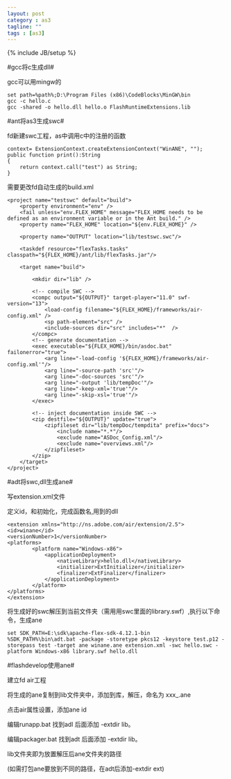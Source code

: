 ```yaml
---
layout: post
category : as3
tagline: ""
tags : [as3]
---
```

{% include JB/setup %}

#gcc将c生成dll#

gcc可以用mingw的

	set path=%path%;D:\Program Files (x86)\CodeBlocks\MinGW\bin
	gcc -c hello.c
	gcc -shared -o hello.dll hello.o FlashRuntimeExtensions.lib
	
#ant将as3生成swc#

fd新建swc工程，as中调用c中的注册的函数

	context= ExtensionContext.createExtensionContext("WinANE", ""); 
	public function print():String
	{
		return context.call("test") as String;
	} 

需要更改fd自动生成的build.xml

	<project name="testswc" default="build">	
		<property environment="env" />
		<fail unless="env.FLEX_HOME" message="FLEX_HOME needs to be defined as an environment variable or in the Ant build." />
		<property name="FLEX_HOME" location="${env.FLEX_HOME}" />
		
		<property name="OUTPUT" location="lib/testswc.swc"/>
	
		<taskdef resource="flexTasks.tasks" classpath="${FLEX_HOME}/ant/lib/flexTasks.jar"/>
	
		<target name="build">
	
			<mkdir dir="lib" />
	
			<!-- compile SWC -->
			<compc output="${OUTPUT}" target-player="11.0" swf-version="13">
				<load-config filename="${FLEX_HOME}/frameworks/air-config.xml" />
				<sp path-element="src" />
				<include-sources dir="src" includes="*"  />
			</compc>
			<!-- generate documentation -->
			<exec executable="${FLEX_HOME}/bin/asdoc.bat" failonerror="true">
				<arg line="-load-config '${FLEX_HOME}/frameworks/air-config.xml'"/>
				<arg line="-source-path 'src'"/>
				<arg line="-doc-sources 'src'"/>
				<arg line="-output 'lib/tempDoc'"/>
				<arg line="-keep-xml='true'"/>
				<arg line="-skip-xsl='true'"/>
			</exec>
	
			<!-- inject documentation inside SWC -->
			<zip destfile="${OUTPUT}" update="true">
				<zipfileset dir="lib/tempDoc/tempdita" prefix="docs">
					<include name="*.*"/>
					<exclude name="ASDoc_Config.xml"/>
					<exclude name="overviews.xml"/>
				</zipfileset>
			</zip>
		</target>
	</project>
	
#adt将swc,dll生成ane#

写extension.xml文件

定义id，和初始化，完成函数名,用到的dll

	<extension xmlns="http://ns.adobe.com/air/extension/2.5">
	<id>winane</id>
	<versionNumber>1</versionNumber>
	<platforms>
			<platform name="Windows-x86">
				<applicationDeployment>
					<nativeLibrary>hello.dll</nativeLibrary>
					<initializer>ExtInitializer</initializer>
					<finalizer>ExtFinalizer</finalizer>
				</applicationDeployment>
			</platform>
	</platforms>
	</extension>

将生成好的swc解压到当前文件夹（需用用swc里面的library.swf）,执行以下命令，生成ane

	set SDK_PATH=E:\sdk\apache-flex-sdk-4.12.1-bin
	%SDK_PATH%\bin\adt.bat -package -storetype pkcs12 -keystore test.p12 -storepass test -target ane winane.ane extension.xml -swc hello.swc -platform Windows-x86 library.swf hello.dll

#flashdevelop使用ane#

建立fd air工程

将生成的ane复制到lib文件夹中，添加到库，解压，命名为 xxx_.ane

点击air属性设置，添加ane id

编辑runapp.bat 找到adl 后面添加 -extdir lib。

编辑packager.bat 找到adt 后面添加 -extdir lib。

lib文件夹即为放置解压后ane文件夹的路径

(如需打包ane要放到不同的路径，在adt后添加-extdir ext)
